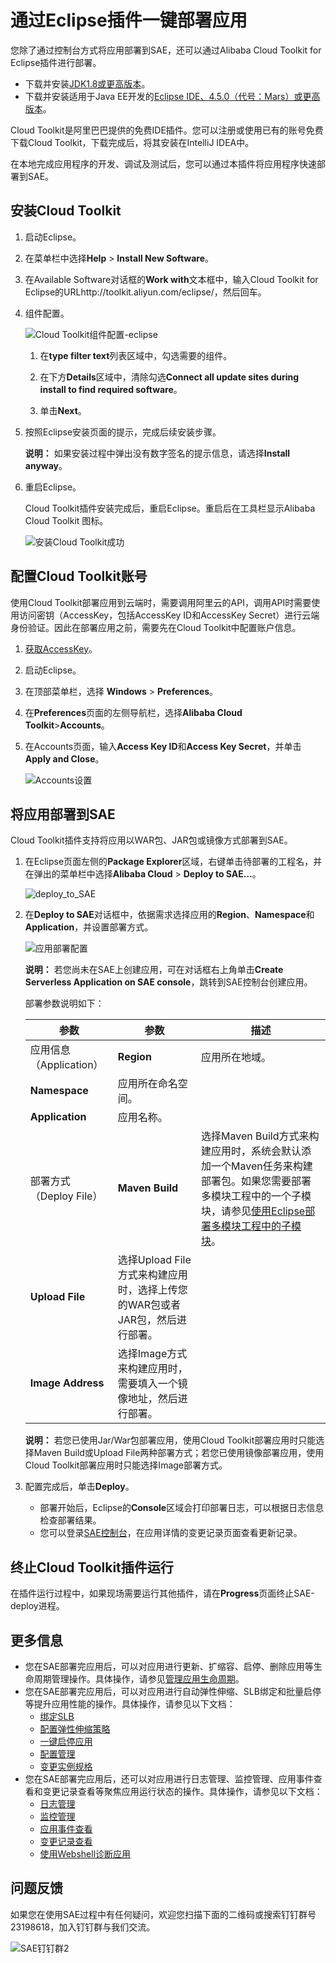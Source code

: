 # 通过Eclipse插件一键部署应用

您除了通过控制台方式将应用部署到SAE，还可以通过Alibaba Cloud Toolkit for Eclipse插件进行部署。

-   下载并安装[JDK1.8或更高版本](http://java.com/zh_CN/download/)。
-   下载并安装适用于Java EE开发的[Eclipse IDE、4.5.0（代号：Mars）或更高版本](http://www.eclipse.org/downloads/)。

Cloud Toolkit是阿里巴巴提供的免费IDE插件。您可以注册或使用已有的账号免费下载Cloud Toolkit，下载完成后，将其安装在IntelliJ IDEA中。

在本地完成应用程序的开发、调试及测试后，您可以通过本插件将应用程序快速部署到SAE。

## 安装Cloud Toolkit

1.  启动Eclipse。

2.  在菜单栏中选择**Help** \> **Install New Software**。

3.  在Available Software对话框的**Work with**文本框中，输入Cloud Toolkit for Eclipse的URLhttp://toolkit.aliyun.com/eclipse/，然后回车。

4.  组件配置。

    ![Cloud Toolkit组件配置-eclipse](https://static-aliyun-doc.oss-accelerate.aliyuncs.com/assets/img/zh-CN/6796141261/p53391.png)

    1.  在**type filter text**列表区域中，勾选需要的组件。

    2.  在下方**Details**区域中，清除勾选**Connect all update sites during install to find required software**。

    3.  单击**Next**。

5.  按照Eclipse安装页面的提示，完成后续安装步骤。

    **说明：** 如果安装过程中弹出没有数字签名的提示信息，请选择**Install anyway**。

6.  重启Eclipse。

    Cloud Toolkit插件安装完成后，重启Eclipse。重启后在工具栏显示Alibaba Cloud Toolkit 图标。

    ![安装Cloud Toolkit成功](https://static-aliyun-doc.oss-accelerate.aliyuncs.com/assets/img/zh-CN/6796141261/p53395.png)


## 配置Cloud Toolkit账号

使用Cloud Toolkit部署应用到云端时，需要调用阿里云的API，调用API时需要使用访问密钥（AccessKey，包括AccessKey ID和AccessKey Secret）进行云端身份验证。因此在部署应用之前，需要先在Cloud Toolkit中配置账户信息。

1.  [获取AccessKey]()。

2.  启动Eclipse。

3.  在顶部菜单栏，选择 **Windows** \> **Preferences**。

4.  在**Preferences**页面的左侧导航栏，选择**Alibaba Cloud Toolkit**\>**Accounts**。

5.  在Accounts页面，输入**Access Key ID**和**Access Key Secret**，并单击**Apply and Close**。

    ![Accounts设置](https://static-aliyun-doc.oss-accelerate.aliyuncs.com/assets/img/zh-CN/6796141261/p53416.png)


## 将应用部署到SAE

Cloud Toolkit插件支持将应用以WAR包、JAR包或镜像方式部署到SAE。

1.  在Eclipse页面左侧的**Package Explorer**区域，右键单击待部署的工程名，并在弹出的菜单栏中选择**Alibaba Cloud** \> **Deploy to SAE…**。

    ![deploy_to_SAE](https://static-aliyun-doc.oss-accelerate.aliyuncs.com/assets/img/zh-CN/6796141261/p275415.png)

2.  在**Deploy to SAE**对话框中，依据需求选择应用的**Region**、**Namespace**和**Application**，并设置部署方式。

    ![应用部署配置](https://static-aliyun-doc.oss-accelerate.aliyuncs.com/assets/img/zh-CN/6796141261/p53440.png)

    **说明：** 若您尚未在SAE上创建应用，可在对话框右上角单击**Create Serverless Application on SAE console**，跳转到SAE控制台创建应用。

    部署参数说明如下：

    |参数|参数|描述|
    |--|--|--|
    |应用信息（Application）|**Region**|应用所在地域。|
    |**Namespace**|应用所在命名空间。|
    |**Application**|应用名称。|
    |部署方式（Deploy File）|**Maven Build**|选择Maven Build方式来构建应用时，系统会默认添加一个Maven任务来构建部署包。如果您需要部署多模块工程中的一个子模块，请参见[使用Eclipse部署多模块工程中的子模块]()。|
    |**Upload File**|选择Upload File方式来构建应用时，选择上传您的WAR包或者JAR包，然后进行部署。|
    |**Image Address**|选择Image方式来构建应用时，需要填入一个镜像地址，然后进行部署。|

    **说明：** 若您已使用Jar/War包部署应用，使用Cloud Toolkit部署应用时只能选择Maven Build或Upload File两种部署方式；若您已使用镜像部署应用，使用Cloud Toolkit部署应用时只能选择Image部署方式。

3.  配置完成后，单击**Deploy**。

    -   部署开始后，Eclipse的**Console**区域会打印部署日志，可以根据日志信息检查部署结果。
    -   您可以登录[SAE控制台](https://www.aliyun.com/product/sae)，在应用详情的变更记录页面查看更新记录。

## 终止Cloud Toolkit插件运行

在插件运行过程中，如果现场需要运行其他插件，请在**Progress**页面终止SAE-deploy进程。

## 更多信息

-   您在SAE部署完应用后，可以对应用进行更新、扩缩容、启停、删除应用等生命周期管理操作。具体操作，请参见[管理应用生命周期](/cn.zh-CN/应用管理/应用生命周期/管理应用生命周期.md)。
-   您在SAE部署完应用后，可以对应用进行自动弹性伸缩、SLB绑定和批量启停等提升应用性能的操作。具体操作，请参见以下文档：
    -   [绑定SLB](/cn.zh-CN/应用管理/绑定SLB/为应用绑定SLB.md)
    -   [配置弹性伸缩策略](/cn.zh-CN/应用管理/应用实例/配置弹性伸缩策略.md)
    -   [一键启停应用](/cn.zh-CN/应用管理/应用生命周期/一键启停应用.md)
    -   [配置管理](/cn.zh-CN/应用管理/ACM配置管理/配置管理概述.md)
    -   [变更实例规格](/cn.zh-CN/应用管理/应用实例/变更实例规格.md)
-   您在SAE部署完应用后，还可以对应用进行日志管理、监控管理、应用事件查看和变更记录查看等聚焦应用运行状态的操作。具体操作，请参见以下文档：
    -   [日志管理](/cn.zh-CN/应用管理/日志管理/查看实时日志.md)
    -   [监控管理](/cn.zh-CN/监控与报警/监控/基础监控.md)
    -   [应用事件查看](/cn.zh-CN/应用管理/应用变更记录/查看应用事件.md)
    -   [变更记录查看](/cn.zh-CN/应用管理/应用变更记录/查看变更记录.md)
    -   [使用Webshell诊断应用](/cn.zh-CN/应用管理/使用Webshell诊断应用.md)

## 问题反馈

如果您在使用SAE过程中有任何疑问，欢迎您扫描下面的二维码或搜索钉钉群号23198618，加入钉钉群与我们交流。

![SAE钉钉群2](https://static-aliyun-doc.oss-accelerate.aliyuncs.com/assets/img/zh-CN/1176199061/p72048.png)

